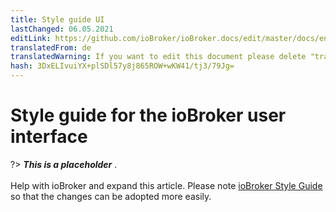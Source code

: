 ```yaml
---
title: Style guide UI
lastChanged: 06.05.2021
editLink: https://github.com/ioBroker/ioBroker.docs/edit/master/docs/en/dev/styleguideui.md
translatedFrom: de
translatedWarning: If you want to edit this document please delete "translatedFrom" field, elsewise this document will be translated automatically again
hash: 3DxELIvuiYX+plSDl57y8j865ROW+wKW41/tj3/79Jg=
---
```

# Style guide for the ioBroker user interface
?> ***This is a placeholder*** .<br><br> Help with ioBroker and expand this article. Please note [ioBroker Style Guide](https://www.iobroker.net/#de/documentation/community/styleguidedoc.md) so that the changes can be adopted more easily.